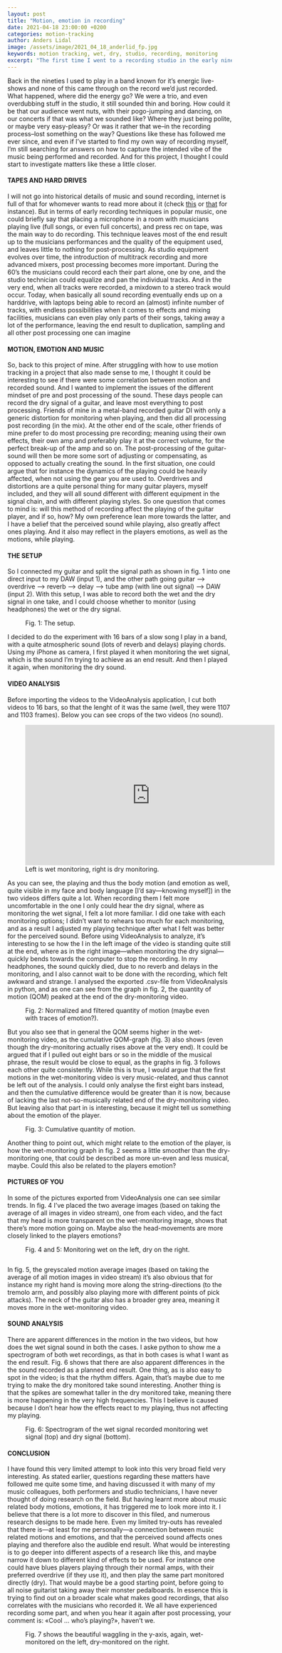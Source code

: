 ```yaml
---
layout: post
title: "Motion, emotion in recording"
date: 2021-04-18 23:00:00 +0200
categories: motion-tracking
author: Anders Lidal
image: /assets/image/2021_04_18_anderlid_fp.jpg
keywords: motion tracking, wet, dry, studio, recording, monitoring
excerpt: "The first time I went to a recording studio in the early nineties, my eagerness to (music)-world domination—as well as my fascination for the possibility to put my beautiful playing to a magnetic tape—totally over-shadowed that the result sounded crappy, at least for a while."
---
```




Back in the nineties I used to play in a band known for it’s energic live-shows and none of this came through on the record we’d just recorded. What happened, where did the energy go? We were a trio, and even overdubbing stuff in the studio, it still sounded thin and boring. How could it be that our audience went nuts, with their pogo-jumping and dancing, on our concerts if that was what we sounded like? Where they just being polite, or maybe very easy-pleasy? Or was it rather that we–in the recording process–lost something on the way?
Questions like these has followed me ever since, and even if I’ve started to find my own way of recording myself, I’m still searching for answers on how to capture the intended vibe of the music being performed and recorded.
And for this project, I thought I could start to investigate matters like these a little closer.
#### TAPES AND HARD DRIVES
I will not go into historical details of music and sound recording, internet is full of that for whomever wants to read more about it (check [this](https://charm.rhul.ac.uk/history/p20_4_1.html) or [that](https://en.wikipedia.org/wiki/Sound_recording_and_reproduction) for instance). But in terms of early recording techniques in popular music, one could briefly say that placing a microphone in a room with musicians playing live (full songs, or even full concerts), and press rec on tape, was the main way to do recording. This technique leaves most of the end result up to the musicians performances and the quality of the equipment used, and leaves little to nothing for post-processing.
As studio equipment evolves over time, the introduction of multitrack recording and more advanced mixers, post processing becomes more important. During the 60’s the musicians could record each their part alone, one by one, and the studio technician could equalize and pan the individual tracks. And in the very end, when all tracks were recorded, a mixdown to a stereo track would occur.
Today, when basically all sound recording eventually ends up on a harddrive, with laptops being able to record an (almost) infinite number of tracks, with endless possibilities when it comes to effects and mixing facilities, musicians can even play only parts of their songs, taking away a lot of the performance, leaving the end result to duplication, sampling and all other post processing one can imagine

#### MOTION, EMOTION AND MUSIC
So, back to this project of mine. After struggling with how to use motion tracking in a project that also made sense to me, I thought it could be interesting to see if there were some correlation between motion and recorded sound. And I wanted to implement the issues of the different mindset of pre and post processing of the sound. These days people can record the dry signal of a guitar, and leave most everything to post processing. Friends of mine in a metal-band recorded guitar DI with only a generic distortion for monitoring when playing, and then did all processing post recording (in the mix). At the other end of the scale, other friends of mine prefer to do most processing pre recording; meaning using their own effects, their own amp and preferably play it at the correct volume, for the perfect break-up of the amp and so on. The post-processing of the guitar-sound will then be more some sort of adjusting or compensating, as opposed to actually creating the sound.
In the first situation, one could argue that for instance the dynamics of the playing could be heavily affected, when not using the gear you are used to. Overdrives and distortions are a quite personal thing for many guitar players, myself included, and they will all sound different with different equipment in the signal chain, and with different playing styles. So one question that comes to mind is: will this method of recording affect the playing of the guitar player, and if so, how?
My own preference lean more towards the latter, and I have a belief that the perceived sound while playing, also greatly affect ones playing. And it also may reflect in the players emotions, as well as the motions, while playing.
#### THE SETUP
So I connected my guitar and split the signal path as shown in fig. 1 into one direct input to my DAW (input 1), and the other path going guitar –> overdrive –> reverb –> delay –> tube amp (with line out signal) –> DAW (input 2). With this setup, I was able to record both the wet and the dry signal in one take, and I could choose whether to monitor (using headphones) the wet or the dry signal.

<figure style="float: auto">
   <img src="/assets/image/2021_04_18_anderlid_fig1.jpg" alt="" title="" width="auto"/> <figcaption>Fig. 1: The setup.</figcaption>
</figure>

I decided to do the experiment with 16 bars of a slow song I play in a band, with a quite atmospheric sound (lots of reverb and delays) playing chords. Using my iPhone as camera, I first played it when monitoring the wet signal, which is the sound I’m trying to achieve as an end result. And then I played it again, when monitoring the dry sound.

#### VIDEO ANALYSIS
Before importing the videos to the VideoAnalysis application, I cut both videos to 16 bars, so that the lenght of it was the same (well, they were 1107 and 1103 frames). Below you can see crops of the two videos (no sound).

<figure style="float: none">


<iframe width="560" height="315" src="https://www.youtube.com/embed/F0VVlsHqoxI" title="YouTube video player" frameborder="0" allow="accelerometer; autoplay; clipboard-write; encrypted-media; gyroscope; picture-in-picture" allowfullscreen></iframe>

<figcaption>Left is wet monitoring, right is dry monitoring.</figcaption>
</figure>


As you can see, the playing and thus the body motion (and emotion as well, quite visible in my face and body language [I’d say—knowing myself]) in the two videos differs quite a lot. When recording them I felt more uncomfortable in the one I only could hear the dry signal, where as monitoring the wet signal, I felt a lot more familiar. I did one take with each monitoring options; I didn’t want to rehears too much for each monitoring, and as a result I adjusted my playing technique after what I felt was better for the perceived sound.
Before using VideoAnalysis to analyze, it’s interesting to se how the I in the left image of the video is standing quite still at the end, where as in the right image—when monitoring the dry signal—quickly bends towards the computer to stop the recording. In my headphones, the sound quickly died, due to no reverb and delays in the monitoring, and I also cannot wait to be done with the recording, which felt awkward and strange.
I analysed the exported .csv-file from VideoAnalysis in python, and as one can see from the graph in fig. 2, the quantity of motion (QOM) peaked at the end of the dry-monitoring video.


<figure style="float: auto">
   <img src="/assets/image/2021_04_18_anderlid_fig2.png" alt="" title="" width="auto"/> <figcaption>Fig. 2: Normalized and filtered quantity of motion (maybe even with traces of emotion?).</figcaption>
</figure>

But you also see that in general the QOM seems higher in the wet-monitoring video, as the cumulative QOM-graph (fig. 3) also shows (even though the dry-monitoring actually rises above at the very end).
It could be argued that if I pulled out eight bars or so in the middle of the musical phrase, the result would be close to equal, as the graphs in fig. 3 follows each other quite consistently. While this is true, I would argue that the first motions in the wet-monitoring video is very music-related, and thus cannot be left out of the analysis. I could only analyse the first eight bars instead, and then the cumulative difference would be greater than it is now, because of lacking the last not-so-musically related end of the dry-monitoring video. But leaving also that part in is interesting, because it might tell us something about the emotion of the player.

<figure style="float: auto">
   <img src="/assets/image/2021_04_18_anderlid_fig3.png" alt="" title="" width="auto"/> <figcaption>Fig. 3: Cumulative quantity of motion.</figcaption>
</figure>


Another thing to point out, which might relate to the emotion of the player, is how the wet-monitoring graph in fig. 2 seems a little smoother than the dry-monitoring one, that could be described as more un-even and less musical, maybe. Could this also be related to the players emotion?
#### PICTURES OF YOU
In some of the pictures exported from VideoAnalysis one can see similar trends. In fig. 4 I’ve placed the two average images (based on taking the average of all images in video stream), one from each video, and the fact that my head is more transparent on the wet-monitoring image, shows that there’s more motion going on. Maybe also the head-movements are more closely linked to the players emotions?

<figure style="float: auto">
   <img src="/assets/image/2021_04_18_anderlid_fig4.jpg" alt="" title="" width="auto"/> <figcaption>Fig. 4 and 5: Monitoring wet on the left, dry on the right.</figcaption>
</figure>

<figure style="float: auto">
   <img src="/assets/image/2021_04_18_anderlid_fig5.jpg" alt="" title="" width="auto"/> <figcaption></figcaption>
</figure>

In fig. 5, the greyscaled motion average images (based on taking the average of all motion images in video stream) it’s also obvious that for instance my right hand is moving more along the string-directions (to the tremolo arm, and possibly also playing more with different points of pick attacks). The neck of the guitar also has a broader grey area, meaning it moves more in the wet-monitoring video.
#### SOUND ANALYSIS
There are apparent differences in the motion in the two videos, but how does the wet signal sound in both the cases. I aske python to show me a spectrogram of both wet recordings, as that in both cases is what I want as the end result. Fig. 6 shows that there are also apparent differences in the the sound recorded as a planned end result. One thing, as is also easy to spot in the video; is that the rhythm differs. Again, that’s maybe due to me trying to make the dry monitored take sound interesting. Another thing is that the spikes are somewhat taller in the dry monitored take, meaning there is more happening in the very high frequencies. This I believe is caused because I don’t hear how the effects react to my playing, thus not affecting my playing.

<figure style="float: auto">
   <img src="/assets/image/2021_04_18_anderlid_fig6.jpg" alt="" title="" width="auto"/> <figcaption>Fig. 6: Spectrogram of the wet signal recorded monitoring wet signal (top) and dry signal (bottom).</figcaption>
</figure>

#### CONCLUSION
I have found this very limited attempt to look into this very broad field very interesting. As stated earlier, questions regarding these matters have followed me quite some time, and having discussed it with many of my music colleagues, both performers and studio technicians, I have never thought of doing research on the field. But having learnt more about music related body motions, emotions, it has triggered me to look more into it.
I believe that there is a lot more to discover in this filed, and numerous research designs to be made here. Even my limited try-outs has revealed that there is—at least for me personally—a connection between music related motions and emotions, and that the perceived sound affects ones playing and therefore also the audible end result. What would be interesting is to go deeper into different aspects of a research like this, and maybe narrow it down to different kind of effects to be used. For instance one could have blues players playing through their normal amps, with their preferred overdrive (if they use it), and then play the same part monitored directly (dry). That would maybe be a good starting point, before going to all noise guitarist taking away their monster pedalboards.
In essence this is trying to find out on a broader scale what makes good recordings, that also correlates with the musicians who recorded it. We all have experienced recording some part, and when you hear it again after post processing, your comment is: «Cool … who’s playing?», haven’t we.

<figure style="float: auto">
   <img src="/assets/image/2021_04_18_anderlid_fig7.jpg" alt="" title="" width="auto"/> <figcaption>Fig. 7 shows the beautiful waggling in the y-axis, again, wet-monitored on the left, dry-monitored on the right.</figcaption>
</figure>
